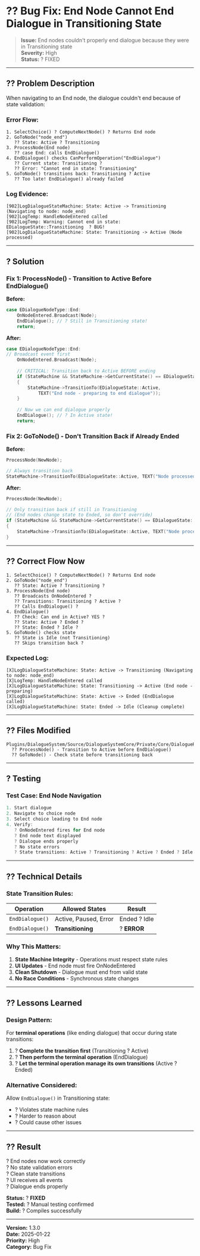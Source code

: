 # ?? Bug Fix: End Node Cannot End Dialogue in Transitioning State

> **Issue:** End nodes couldn't properly end dialogue because they were in Transitioning state  
> **Severity:** High  
> **Status:** ? FIXED

---

## ?? Problem Description

When navigating to an End node, the dialogue couldn't end because of state validation:

### Error Flow:
```
1. SelectChoice() ? ComputeNextNode() ? Returns End node
2. GoToNode("node_end")
   ?? State: Active ? Transitioning
3. ProcessNode(End node)
   ?? case End: calls EndDialogue()
4. EndDialogue() checks CanPerformOperation("EndDialogue")
   ?? Current state: Transitioning ?
   ?? Error: "Cannot end in state: Transitioning"
5. GoToNode() transitions back: Transitioning ? Active
   ?? Too late! EndDialogue() already failed
```

### Log Evidence:
```
[902]LogDialogueStateMachine: State: Active -> Transitioning (Navigating to node: node_end)
[902]LogTemp: HandleNodeEntered called
[902]LogTemp: Warning: Cannot end in state: EDialogueState::Transitioning  ? BUG!
[902]LogDialogueStateMachine: State: Transitioning -> Active (Node processed)
```

---

## ? Solution

### Fix 1: ProcessNode() - Transition to Active Before EndDialogue()

**Before:**
```cpp
case EDialogueNodeType::End:
    OnNodeEntered.Broadcast(Node);
    EndDialogue(); // ? Still in Transitioning state!
    return;
```

**After:**
```cpp
case EDialogueNodeType::End:
// Broadcast event first
    OnNodeEntered.Broadcast(Node);
    
    // CRITICAL: Transition back to Active BEFORE ending
    if (StateMachine && StateMachine->GetCurrentState() == EDialogueState::Transitioning)
    {
        StateMachine->TransitionTo(EDialogueState::Active, 
            TEXT("End node - preparing to end dialogue"));
    }
    
    // Now we can end dialogue properly
    EndDialogue(); // ? In Active state!
    return;
```

### Fix 2: GoToNode() - Don't Transition Back if Already Ended

**Before:**
```cpp
ProcessNode(NewNode);

// Always transition back
StateMachine->TransitionTo(EDialogueState::Active, TEXT("Node processed"));
```

**After:**
```cpp
ProcessNode(NewNode);

// Only transition back if still in Transitioning
// (End nodes change state to Ended, so don't override)
if (StateMachine && StateMachine->GetCurrentState() == EDialogueState::Transitioning)
{
    StateMachine->TransitionTo(EDialogueState::Active, TEXT("Node processed"));
}
```

---

## ?? Correct Flow Now

```
1. SelectChoice() ? ComputeNextNode() ? Returns End node
2. GoToNode("node_end")
   ?? State: Active ? Transitioning ?
3. ProcessNode(End node)
   ?? Broadcasts OnNodeEntered ?
   ?? Transitions: Transitioning ? Active ?
   ?? Calls EndDialogue() ?
4. EndDialogue()
   ?? Check: Can end in Active? YES ?
   ?? State: Active ? Ended ?
   ?? State: Ended ? Idle ?
5. GoToNode() checks state
   ?? State is Idle (not Transitioning)
   ?? Skips transition back ?
```

### Expected Log:
```
[X]LogDialogueStateMachine: State: Active -> Transitioning (Navigating to node: node_end)
[X]LogTemp: HandleNodeEntered called
[X]LogDialogueStateMachine: State: Transitioning -> Active (End node - preparing)
[X]LogDialogueStateMachine: State: Active -> Ended (EndDialogue called)
[X]LogDialogueStateMachine: State: Ended -> Idle (Cleanup complete)
```

---

## ?? Files Modified

```
Plugins/DialogueSystem/Source/DialogueSystemCore/Private/Core/DialogueRunner.cpp
  ?? ProcessNode() - Transition to Active before EndDialogue()
  ?? GoToNode() - Check state before transitioning back
```

---

## ? Testing

### Test Case: End Node Navigation
```cpp
1. Start dialogue
2. Navigate to choice node
3. Select choice leading to End node
4. Verify:
   ? OnNodeEntered fires for End node
   ? End node text displayed
   ? Dialogue ends properly
   ? No state errors
   ? State transitions: Active ? Transitioning ? Active ? Ended ? Idle
```

---

## ?? Technical Details

### State Transition Rules:

| Operation | Allowed States | Result |
|-----------|----------------|--------|
| `EndDialogue()` | Active, Paused, Error | Ended ? Idle |
| `EndDialogue()` | **Transitioning** | ? **ERROR** |

### Why This Matters:

1. **State Machine Integrity** - Operations must respect state rules
2. **UI Updates** - End node must fire OnNodeEntered
3. **Clean Shutdown** - Dialogue must end from valid state
4. **No Race Conditions** - Synchronous state changes

---

## ?? Lessons Learned

### Design Pattern:
For **terminal operations** (like ending dialogue) that occur during state transitions:

1. ? **Complete the transition first** (Transitioning ? Active)
2. ? **Then perform the terminal operation** (EndDialogue)
3. ? **Let the terminal operation manage its own transitions** (Active ? Ended)

### Alternative Considered:
Allow `EndDialogue()` in Transitioning state:
- ? Violates state machine rules
- ? Harder to reason about
- ? Could cause other issues

---

## ?? Result

? End nodes now work correctly  
? No state validation errors  
? Clean state transitions  
? UI receives all events  
? Dialogue ends properly  

**Status:** ? **FIXED**  
**Tested:** ? Manual testing confirmed  
**Build:** ? Compiles successfully  

---

**Version:** 1.3.0  
**Date:** 2025-01-22  
**Priority:** High  
**Category:** Bug Fix

